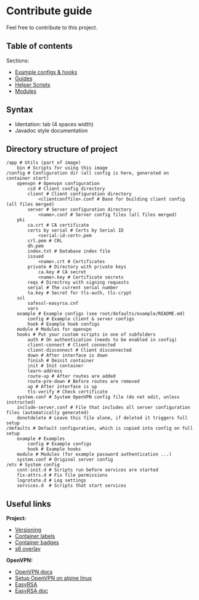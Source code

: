 # Contribute guide

Feel free to contribute to this project.  

## Table of contents

Sections:

- [Example configs & hooks](root/defaults/example/README.md) 
- [Guides](docs/README.md)
- [Helper Scripts](root/app/README.md)  
- [Modules](root/defaults/module/README.md)

## Syntax

- Identation: tab (4 spaces width)
- Javadoc style documentation

## Directory structure of project

```
/app # Utils (part of image)
    bin # Scripts for using this image
/config # Configuration dir (all config is here, generated on container start)
    openvpn # Openvpn configuration
        ccd # Client config directory
        client # Client configuration directory
            <clientconffile>.conf # Base for building client config (all files merged)
        server # Server configuration directory
            <name>.conf # Server config files (all files merged)
    pki
        ca.crt # CA certificate
        certs by serial # Certs by Serial ID
            <serial-id-cert>.pem
        crl.pem # CRL
        dh.pem
        index.txt # Database index file
        issued
            <name>.crt # Certificates
        private # Directory with private keys
            ca.key # CA secret
            <name>.key # Certificate secrets
        reqs # Directroy with signing requests
        serial # The current serial number
        ta.key # Secret for tls-auth, tls-crypt
    ssl
        safessl-easyrsa.cnf
        vars
    example # Example configs (see root/defaults/example/README.md)
        config # Example client & server configs
        hook # Example hook configs
    module # Modules for openvpn
    hooks # Put your custom scripts in one of subfolders
        auth # On authentication (needs to be enabled in config)
        client-connect # Client connected
        client-disconnect # Client disconnected
        down # After interface is down
        finish # Deinit container
        init # Init container
        learn-address
        route-up # After routes are added
        route-pre-down # Before routes are removed
        up # After interface is up  
        tls-verify # Check certificate
    system.conf # System OpenVPN config file (do not edit, unless instructed)
    include-server.conf # File that includes all server configuration files (automatically generated)
    donotdelete # Leave this file alone, if deleted it triggers full setup
/defaults # Default configuration, which is copied into config on full setup
    example # Examples
        config # Example configs
        hook # Example hooks
    module # Modules (for example password authentication ...)
    system.conf # Original server config
/etc # System config
    cont-init.d # Scripts run before services are started
    fix-attrs.d # Fix file permissions
    logrotate.d # Log settings
    services.d  # Scripts that start services
```

## Useful links

**Project:**  

- [Versioning](https://semver.org/)  
- [Container labels](https://github.com/opencontainers/image-spec/blob/master/annotations.md)  
- [Container badges](https://microbadger.com/about)  
- [s6 overlay](https://github.com/just-containers/s6-overlay)  

**OpenVPN:**  

- [OpenVPN docs](https://community.openvpn.net/openvpn/wiki/GettingStartedwithOVPN)  
- [Setup OpenVPN on alpine linux](https://wiki.alpinelinux.org/wiki/Setting_up_a_OpenVPN_server#Alternative_Certificate_Method)  
- [EasyRSA](https://community.openvpn.net/openvpn/wiki/GettingStartedwithOVPN)
- [EasyRSA doc](https://github.com/OpenVPN/easy-rsa/tree/master/doc)